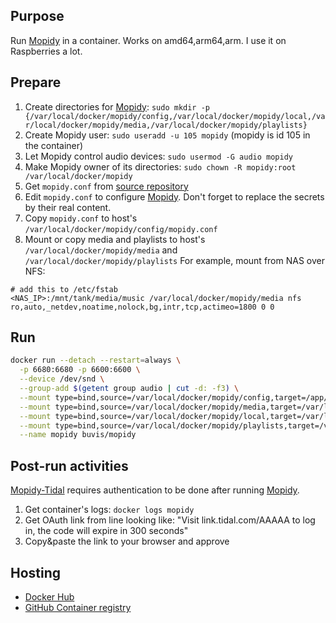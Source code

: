 ## Purpose

Run [Mopidy](https://docs.mopidy.com/en/latest/) in a container. Works on amd64,arm64,arm. I use it on Raspberries a lot.

## Prepare

1. Create directories for [Mopidy](https://docs.mopidy.com/en/latest/): `sudo mkdir -p {/var/local/docker/mopidy/config,/var/local/docker/mopidy/local,/var/local/docker/mopidy/media,/var/local/docker/mopidy/playlists}`
2. Create Mopidy user: `sudo useradd -u 105 mopidy` (mopidy is id 105 in the container)
3. Let Mopidy control audio devices: `sudo usermod -G audio mopidy`
4. Make Mopidy owner of its directories: `sudo chown -R mopidy:root /var/local/docker/mopidy`
5. Get `mopidy.conf` from [source repository](https://raw.githubusercontent.com/buvis-net/container-images/main/apps/mopidy/config/mopidy.conf)
6. Edit `mopidy.conf` to configure [Mopidy](https://docs.mopidy.com/en/latest/config/). Don't forget to replace the secrets by their real content.
7. Copy `mopidy.conf` to host's `/var/local/docker/mopidy/config/mopidy.conf`
8. Mount or copy media and playlists to host's `/var/local/docker/mopidy/media` and `/var/local/docker/mopidy/playlists`
  For example, mount from NAS over NFS:
  ```
  # add this to /etc/fstab
  <NAS_IP>:/mnt/tank/media/music /var/local/docker/mopidy/media nfs ro,auto,_netdev,noatime,nolock,bg,intr,tcp,actimeo=1800 0 0
  ```

## Run

``` bash
docker run --detach --restart=always \
  -p 6680:6680 -p 6600:6600 \
  --device /dev/snd \
  --group-add $(getent group audio | cut -d: -f3) \
  --mount type=bind,source=/var/local/docker/mopidy/config,target=/app/config,readonly \
  --mount type=bind,source=/var/local/docker/mopidy/media,target=/var/lib/mopidy/media,readonly \
  --mount type=bind,source=/var/local/docker/mopidy/local,target=/var/lib/mopidy/local \
  --mount type=bind,source=/var/local/docker/mopidy/playlists,target=/var/lib/mopidy/playlists \
  --name mopidy buvis/mopidy
```

## Post-run activities

[Mopidy-Tidal](https://pypi.org/project/Mopidy-Tidal/) requires authentication to be done after running [Mopidy](https://docs.mopidy.com/en/latest/).

1. Get container's logs: `docker logs mopidy`
2. Get OAuth link from line looking like: "Visit link.tidal.com/AAAAA to log in, the code will expire in 300 seconds"
3. Copy&paste the link to your browser and approve

## Hosting

- [Docker Hub](https://hub.docker.com/repository/docker/buvis/mopidy)
- [GitHub Container registry](https://ghcr.io/buvis-net/mopidy)

